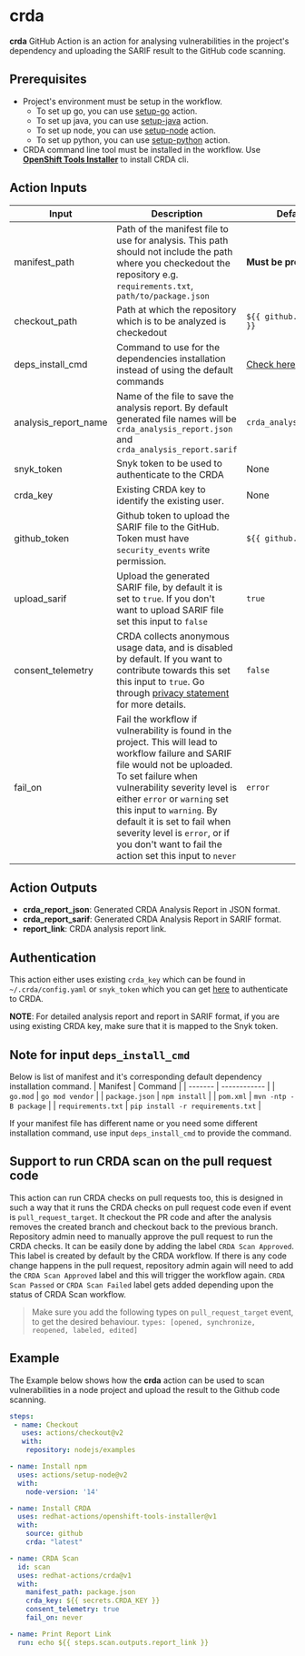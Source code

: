 # crda

**crda** GitHub Action is an action for analysing vulnerabilities in the project's dependency and uploading the SARIF result to the GitHub code scanning.

<a id="prerequisites"></a>

## Prerequisites
- Project's environment must be setup in the workflow.
    - To set up go, you can use [setup-go](https://github.com/actions/setup-go) action.
    - To set up java, you can use [setup-java](https://github.com/actions/setup-java) action.
    - To set up node, you can use [setup-node](https://github.com/actions/setup-node) action.
    - To set up python, you can use [setup-python](https://github.com/actions/setup-python) action.
- CRDA command line tool must be installed in the workflow. Use [**OpenShift Tools Installer**](https://github.com/redhat-actions/openshift-tools-installer) to install CRDA cli.

## Action Inputs

| Input | Description | Default |
| ----- | ----------- | --------- |
| manifest_path | Path of the manifest file to use for analysis. This path should not include the path where you checkedout the repository e.g. `requirements.txt`, `path/to/package.json` | **Must be provided**
| checkout_path | Path at which the repository which is to be analyzed is checkedout | `${{ github.workspace }}`
| deps_install_cmd | Command to use for the dependencies installation instead of using the default commands | [Check here](#pr-support)
| analysis_report_name | Name of the file to save the analysis report. By default generated file names will be `crda_analysis_report.json` and `crda_analysis_report.sarif` | `crda_analysis_report`
| snyk_token | Snyk token to be used to authenticate to the CRDA | None
| crda_key | Existing CRDA key to identify the existing user. | None
| github_token | Github token to upload the SARIF file to the GitHub. Token must have `security_events` write permission. | `${{ github.token }}`
| upload_sarif | Upload the generated SARIF file, by default it is set to `true`. If you don't want to upload SARIF file set this input to `false` | `true`
| consent_telemetry | CRDA collects anonymous usage data, and is disabled by default. If you want to contribute towards this set this input to `true`. Go through [privacy statement](https://developers.redhat.com/article/tool-data-collection) for more details. | `false`
| fail_on | Fail the workflow if vulnerability is found in the project. This will lead to workflow failure and SARIF file would not be uploaded. To set failure when vulnerability severity level is either `error` or `warning` set this input to `warning`. By default it is set to fail when severity level is `error`, or if you don't want to fail the action set this input to `never` | `error`

## Action Outputs

- **crda_report_json**: Generated CRDA Analysis Report in JSON format.
- **crda_report_sarif**: Generated CRDA Analysis Report in SARIF format.
- **report_link**: CRDA analysis report link.

## Authentication

This action either uses existing `crda_key` which can be found in `~/.crda/config.yaml` or `snyk_token` which you can get [here](https://app.snyk.io/login?utm_campaign=Code-Ready-Analytics-2020&utm_source=code_ready&code_ready=FF1B53D9-57BE-4613-96D7-1D06066C38C9) to authenticate to CRDA.

**NOTE**: For detailed analysis report and report in SARIF format, if you are using existing CRDA key, make sure that it is mapped to the Snyk token.

## Note for input `deps_install_cmd`

Below is list of manifest and it's corresponding default dependency installation command.
| Manifest | Command |
| ------- | ------------ |
| `go.mod` | `go mod vendor` |
| `package.json` | `npm install` |
| `pom.xml` | `mvn -ntp -B package` |
| `requirements.txt` | `pip install -r requirements.txt` |

If your manifest file has different name or you need some different installation command, use input `deps_install_cmd` to provide the command.

<a id="pr-support"></a>

## Support to run CRDA scan on the pull request code

This action can run CRDA checks on pull requests too, this is designed in such a way that it runs the CRDA checks on pull request code even if event is `pull_request_target`.
It checkout the PR code and after the analysis removes the created branch and checkout back to the previous branch.
Repository admin need to manually approve the pull request to run the CRDA checks. It can be easily done by adding the label `CRDA Scan Approved`. This label is created by default by the CRDA workflow.
If there is any code change happens in the pull request, repository admin again will need to add the `CRDA Scan Approved` label and this will trigger the workflow again. `CRDA Scan Passed` or `CRDA Scan Failed` label gets added depending upon the status of CRDA Scan workflow.

> Make sure you add the following types on `pull_request_target` event, to get the desired behaviour.
> `types: [opened, synchronize, reopened, labeled, edited]`

## Example

The Example below shows how the **crda** action can be used to scan vulnerabilities in a node project and upload the result to the Github code scanning.

```yaml
steps:
 - name: Checkout
   uses: actions/checkout@v2
   with:
    repository: nodejs/examples

- name: Install npm
  uses: actions/setup-node@v2
  with:
    node-version: '14'

- name: Install CRDA
  uses: redhat-actions/openshift-tools-installer@v1
  with:
    source: github
    crda: "latest"

- name: CRDA Scan
  id: scan
  uses: redhat-actions/crda@v1
  with:
    manifest_path: package.json
    crda_key: ${{ secrets.CRDA_KEY }}
    consent_telemetry: true
    fail_on: never

- name: Print Report Link
  run: echo ${{ steps.scan.outputs.report_link }}
```
